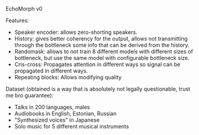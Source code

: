 EchoMorph v0

Features:
* Speaker encoder: allows zero-shorting speakers.
* History: gives better coherency for the output, allows not transmitting through the bottleneck some info that can
           be derived from the history.
* Randomask: allows to not train 8 different models with different sizes of bottleneck, but use the same model with
           configurable bottleneck size.
* Cris-cross: Propagates attention in different ways so signal can be propagated in different ways.
* Repeating blocks: Allows modifying quality

Dataset (obtained is a way that is absolutely not legally questionable, trust me bro guarantee):
* Talks in 200 languages, males
* Audiobooks in English, Estonian, Russian
* "Synthesized voices" in Japanese
* Solo music for 5 different musical instruments
